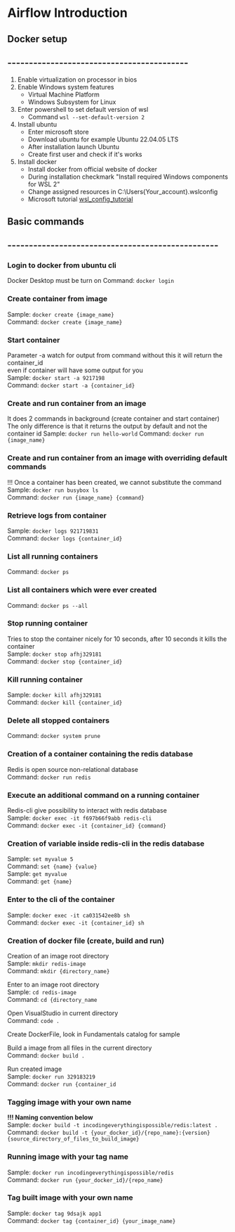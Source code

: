 # Airflow Introduction


## Docker setup
## ------------------------------------------
1. Enable virtualization on processor in bios
2. Enable Windows system features
   - Virtual Machine Platform
   - Windows Subsystem for Linux
3. Enter powershell to set default version of wsl
   - Command `wsl --set-default-version 2`
4. Install ubuntu
   - Enter microsoft store
   - Download ubuntu for example Ubuntu 22.04.05 LTS
   - After installation launch Ubuntu
   - Create first user and check if it's works
5. Install docker
   - Install docker from official website of docker
   - During installation checkmark "Install required Windows components for WSL 2"
   - Change assigned resources in C:\Users\{Your_account}\.wslconfig
   - Microsoft tutorial [wsl_config_tutorial](https://learn.microsoft.com/en-us/windows/wsl/wsl-config#configure-global-options-with-wslconfig)


## Basic commands
## -------------------------------------------------

### Login to docker from ubuntu cli
Docker Desktop must be turn on
Command: `docker login`

### Create container from image
Sample: `docker create {image_name}`  
Command: `docker create {image_name}`

### Start container
Parameter -a watch for output from command without this it will return the container_id    
even if container will have some output for you  
Sample: `docker start -a 9217198`  
Command: `docker start -a {container_id}`

### Create and run container from an image
It does 2 commands in background (create container and start container)  
The only difference is that it returns the output by default and not the container id
Sample: `docker run hello-world`
Command: `docker run {image_name}`

### Create and run container from an image with overriding default commands
!!! Once a container has been created, we cannot substitute the command  
Sample: `docker run busybox ls`  
Command: `docker run {image_name} {command}`

### Retrieve logs from container
Sample: `docker logs 921719831`  
Command: `docker logs {container_id}`

### List all running containers
Command: `docker ps`

### List all containers which were ever created
Command: `docker ps --all`

### Stop running container
Tries to stop the container nicely for 10 seconds, after 10 seconds it kills the container  
Sample: `docker stop afhj329181`  
Command: `docker stop {container_id}`

### Kill running container
Sample: `docker kill afhj329181`  
Command: `docker kill {container_id}`

### Delete all stopped containers
Command: `docker system prune`

### Creation of a container containing the redis database
Redis is open source non-relational database  
Command: `docker run redis`

### Execute an additional command on a running container
Redis-cli give possibility to interact with redis database  
Sample: `docker exec -it f697b66f9abb redis-cli`  
Command: `docker exec -it {container_id} {command}`

### Creation of variable inside redis-cli in the redis database
Sample: `set myvalue 5`  
Command: `set {name} {value}`  
Sample: `get myvalue`  
Command: `get {name}`

### Enter to the cli of the container
Sample: `docker exec -it ca031542ee8b sh`  
Command: `docker exec -it {container_id} sh`

### Creation of docker file (create, build and run)
Creation of an image root directory   
Sample: `mkdir redis-image`  
Command: `mkdir {directory_name}`

Enter to an image root directory  
Sample: `cd redis-image`  
Command: `cd {directory_name`

Open VisualStudio in current directory  
Command: `code .`

Create DockerFile, look in Fundamentals catalog for sample  

Build a image from all files in the current directory  
Command: `docker build .`

Run created image  
Sample: `docker run 329183219`  
Command: `docker run {container_id`

### Tagging image with your own name
**!!! Naming convention below**  
Sample: `docker build -t incodingeverythingispossible/redis:latest .`  
Command: `docker build -t {your_docker_id}/{repo_name}:{version}{source_directory_of_files_to_build_image}`

### Running image with your tag name
Sample: `docker run incodingeverythingispossible/redis`  
Command: `docker run {your_docker_id}/{repo_name}`

### Tag built image with your own name
Sample: `docker tag 9dsajk app1`  
Command: `docker tag {container_id} {your_image_name}`